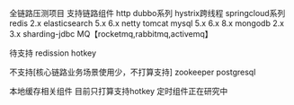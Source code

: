 全链路压测项目
支持链路组件
http
dubbo系列
hystrix跨线程
springcloud系列
redis 2.x
elasticsearch 5.x 6.x
netty
tomcat
mysql 5.x 6.x 8.x
mongodb 2.x 3.x
sharding-jdbc
MQ【rocketmq,rabbitmq,activemq】


待支持
redission
hotkey

不支持[核心链路业务场景使用少，不打算支持]
zookeeper
postgresql


本地缓存相关组件
目前只打算支持hotkey
定时组件正在研究中